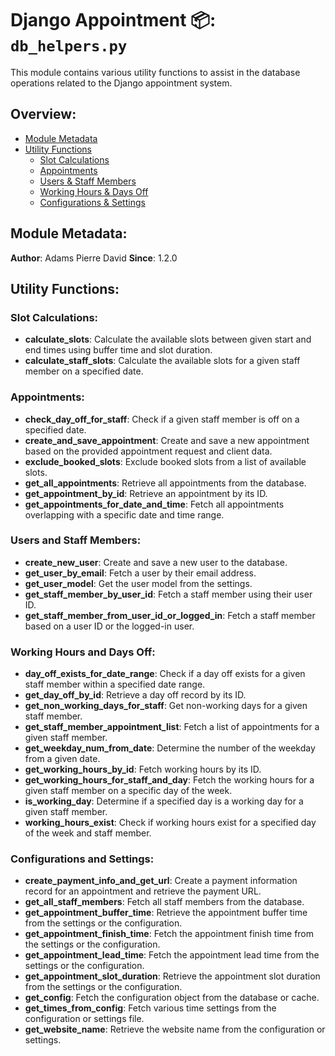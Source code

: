 # Django Appointment 📦: `db_helpers.py`

This module contains various utility functions to assist in the database operations related to the Django appointment
system.

## Overview:

- [Module Metadata](#module-metadata)
- [Utility Functions](#utility-functions)
    - [Slot Calculations](#slot-calculations)
    - [Appointments](#appointments)
    - [Users & Staff Members](#users-and-staff-members)
    - [Working Hours & Days Off](#working-hours-and-days-off)
    - [Configurations & Settings](#configurations-and-settings)

## Module Metadata:

**Author**: Adams Pierre David
**Since**: 1.2.0

## Utility Functions:

### Slot Calculations:

- **calculate_slots**: Calculate the available slots between given start and end times using buffer time and slot
  duration.
- **calculate_staff_slots**: Calculate the available slots for a given staff member on a specified date.

### Appointments:

- **check_day_off_for_staff**: Check if a given staff member is off on a specified date.
- **create_and_save_appointment**: Create and save a new appointment based on the provided appointment request and
  client data.
- **exclude_booked_slots**: Exclude booked slots from a list of available slots.
- **get_all_appointments**: Retrieve all appointments from the database.
- **get_appointment_by_id**: Retrieve an appointment by its ID.
- **get_appointments_for_date_and_time**: Fetch all appointments overlapping with a specific date and time range.

### Users and Staff Members:

- **create_new_user**: Create and save a new user to the database.
- **get_user_by_email**: Fetch a user by their email address.
- **get_user_model**: Get the user model from the settings.
- **get_staff_member_by_user_id**: Fetch a staff member using their user ID.
- **get_staff_member_from_user_id_or_logged_in**: Fetch a staff member based on a user ID or the logged-in user.

### Working Hours and Days Off:

- **day_off_exists_for_date_range**: Check if a day off exists for a given staff member within a specified date range.
- **get_day_off_by_id**: Retrieve a day off record by its ID.
- **get_non_working_days_for_staff**: Get non-working days for a given staff member.
- **get_staff_member_appointment_list**: Fetch a list of appointments for a given staff member.
- **get_weekday_num_from_date**: Determine the number of the weekday from a given date.
- **get_working_hours_by_id**: Fetch working hours by its ID.
- **get_working_hours_for_staff_and_day**: Fetch the working hours for a given staff member on a specific day of the
  week.
- **is_working_day**: Determine if a specified day is a working day for a given staff member.
- **working_hours_exist**: Check if working hours exist for a specified day of the week and staff member.

### Configurations and Settings:

- **create_payment_info_and_get_url**: Create a payment information record for an appointment and retrieve the payment
  URL.
- **get_all_staff_members**: Fetch all staff members from the database.
- **get_appointment_buffer_time**: Retrieve the appointment buffer time from the settings or the configuration.
- **get_appointment_finish_time**: Fetch the appointment finish time from the settings or the configuration.
- **get_appointment_lead_time**: Fetch the appointment lead time from the settings or the configuration.
- **get_appointment_slot_duration**: Retrieve the appointment slot duration from the settings or the configuration.
- **get_config**: Fetch the configuration object from the database or cache.
- **get_times_from_config**: Fetch various time settings from the configuration or settings file.
- **get_website_name**: Retrieve the website name from the configuration or settings.
